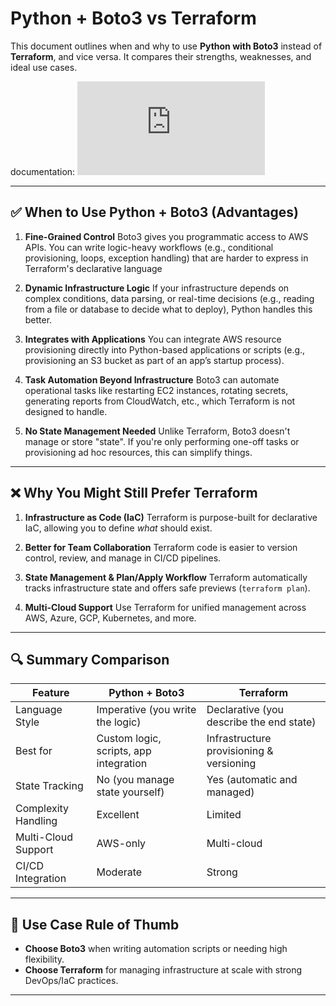 # Python + Boto3 vs Terraform

This document outlines when and why to use **Python with Boto3** instead of **Terraform**, and vice versa. It compares their strengths, weaknesses, and ideal use cases.

documentation: ![AWS boto3](https://boto3.amazonaws.com/v1/documentation/api/latest/index.html)

---

## ✅ When to Use Python + Boto3 (Advantages)

1. **Fine-Grained Control**
   Boto3 gives you programmatic access to AWS APIs. You can write logic-heavy workflows (e.g., conditional provisioning, loops, exception handling) that are harder to express in Terraform's declarative language

2. **Dynamic Infrastructure Logic**
   If your infrastructure depends on complex conditions, data parsing, or real-time decisions (e.g., reading from a file or database to decide what to deploy), Python handles this better.

3. **Integrates with Applications**
   You can integrate AWS resource provisioning directly into Python-based applications or scripts (e.g., provisioning an S3 bucket as part of an app’s startup process). 

4. **Task Automation Beyond Infrastructure**
   Boto3 can automate operational tasks like restarting EC2 instances, rotating secrets, generating reports from CloudWatch, etc., which Terraform is not designed to handle.

5. **No State Management Needed**
   Unlike Terraform, Boto3 doesn't manage or store "state". If you're only performing one-off tasks or provisioning ad hoc resources, this can simplify things.

---

## ❌ Why You Might Still Prefer Terraform

1. **Infrastructure as Code (IaC)**
   Terraform is purpose-built for declarative IaC, allowing you to define *what* should exist.

2. **Better for Team Collaboration**
   Terraform code is easier to version control, review, and manage in CI/CD pipelines.

3. **State Management & Plan/Apply Workflow**
   Terraform automatically tracks infrastructure state and offers safe previews (`terraform plan`).

4. **Multi-Cloud Support**
   Use Terraform for unified management across AWS, Azure, GCP, Kubernetes, and more.

---

## 🔍 Summary Comparison

| Feature             | Python + Boto3                         | Terraform                                |
| ------------------- | -------------------------------------- | ---------------------------------------- |
| Language Style      | Imperative (you write the logic)       | Declarative (you describe the end state) |
| Best for            | Custom logic, scripts, app integration | Infrastructure provisioning & versioning |
| State Tracking      | No (you manage state yourself)         | Yes (automatic and managed)              |
| Complexity Handling | Excellent                              | Limited                                  |
| Multi-Cloud Support | AWS-only                               | Multi-cloud                              |
| CI/CD Integration   | Moderate                               | Strong                                   |

---

## 🧠 Use Case Rule of Thumb

* **Choose Boto3** when writing automation scripts or needing high flexibility.
* **Choose Terraform** for managing infrastructure at scale with strong DevOps/IaC practices.

---